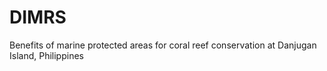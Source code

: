 # DIMRS
Benefits of marine protected areas for coral reef conservation at Danjugan Island, Philippines
